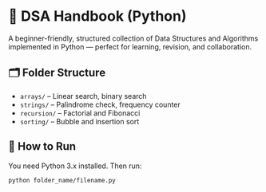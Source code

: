 # 📘 DSA Handbook (Python)

A beginner-friendly, structured collection of Data Structures and Algorithms implemented in Python — perfect for learning, revision, and collaboration.

## 🗂️ Folder Structure

- `arrays/` – Linear search, binary search
- `strings/` – Palindrome check, frequency counter
- `recursion/` – Factorial and Fibonacci
- `sorting/` – Bubble and insertion sort

## 🚀 How to Run

You need Python 3.x installed. Then run:

```bash
python folder_name/filename.py
